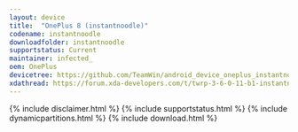 ```yaml
---
layout: device
title:  "OnePlus 8 (instantnoodle)"
codename: instantnoodle
downloadfolder: instantnoodle
supportstatus: Current
maintainer: infected_
oem: OnePlus
devicetree: https://github.com/TeamWin/android_device_oneplus_instantnoodle
xdathread: https://forum.xda-developers.com/t/twrp-3-6-0-11-b1-instantnoodle-twrp-for-oneplus-8-8pro-beta.4341707/
---
```

{% include disclaimer.html %}
{% include supportstatus.html %}
{% include dynamicpartitions.html %}
{% include download.html %}

